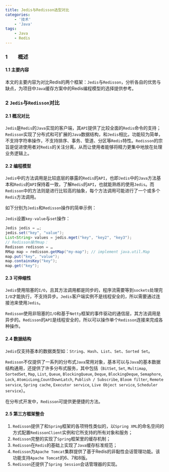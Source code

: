 ```yaml
---
title: Jedis与Redisson选型对比
categories:
    - '技术'
    - 'Java'
tags:
    - Java
    - Redis
---
```


### 1　　概述

#### 1.1       主要内容

本文的主要内容为对比Redis的两个框架：`Jedis`与`Redisson`，分析各自的优势与缺点，为项目中`Java`缓存方案中的Redis编程模型的选择提供参考。

<!--more-->

### 2   `Jedis`与`Redisson`对比

#### 2.1    概况对比

`Jedis`是`Redis`的`Java`实现的客户端，其`API`提供了比较全面的`Redis`命令的支持；`Redisson`实现了分布式和可扩展的`Java`数据结构，和`Jedis`相比，功能较为简单，不支持字符串操作，不支持排序、事务、管道、分区等`Redis`特性。`Redisson`的宗旨是促进使用者对`Redis`的关注分离，从而让使用者能够将精力更集中地放在处理业务逻辑上。

#### 2.2   编程模型

`Jedis`中的方法调用是比较底层的暴露的`Redis`的`API`，也即`Jedis`中的`Java`方法基本和`Redis`的`API`保持着一致，了解`Redis`的`API`，也就能熟练的使用`Jedis`。而`Redisson`中的方法则是进行比较高的抽象，每个方法调用可能进行了一个或多个`Redis`方法调用。

如下分别为`Jedis`和`Redisson`操作的简单示例：

`Jedis`设置`key-value`与`set`操作：

   ```java
   Jedis jedis = …;
   jedis.set("key", "value");
   List<String> values = jedis.mget("key", "key2", "key3");
   // Redisson操作map：
   Redisson redisson = …
   RMap map = redisson.getMap("my-map"); // implement java.util.Map
   map.put("key", "value");
   map.containsKey("key");
   map.get("key");
   ```

#### 2.3    可伸缩性

`Jedis`使用阻塞的`I/O`，且其方法调用都是同步的，程序流需要等到`sockets`处理完`I/O`才能执行，不支持异步。`Jedis`客户端实例不是线程安全的，所以需要通过连接池来使用`Jedis`。

`Redisson`使用非阻塞的`I/O`和基于`Netty`框架的事件驱动的通信层，其方法调用是异步的。`Redisson`的`API`是线程安全的，所以可以操作单个`Redisson`连接来完成各种操作。

#### 2.4    数据结构

`Jedis`仅支持基本的数据类型如：`String`、`Hash`、`List`、`Set`、`Sorted Set`。

`Redisson`不仅提供了一系列的分布式`Java`常用对象，基本可以与`Java`的基本数据结构通用，还提供了许多分布式服务，其中包括（`BitSet`, `Set`, `Multimap`, `SortedSet`, `Map`, `List`, `Queue`, `BlockingQueue`, `Deque`, `BlockingDeque`, `Semaphore`, `Lock`, `AtomicLong`,`CountDownLatch`, `Publish / Subscribe`, `Bloom filter`, `Remote service`, `Spring cache`, `Executor service`, `Live Object service`, `Scheduler service`）。

在分布式开发中，`Redisson`可提供更便捷的方法。

#### 2.5    第三方框架整合

1. `Redisson`提供了和`Spring`框架的各项特性类似的，以`Spring XML`的命名空间的方式配置`RedissonClient`实例和它所支持的所有对象和服务；
2. `Redisson`完整的实现了`Spring`框架里的缓存机制；
3.  `Redisson`在`Redis`的基础上实现了`Java`缓存标准规范；
4.   `Redisson`为`Apache Tomcat`集群提供了基于Redis的非黏性会话管理功能。该功能支持`Apache Tomcat`的6、7和8版。
5. `Redisson`还提供了`Spring Session`会话管理器的实现。